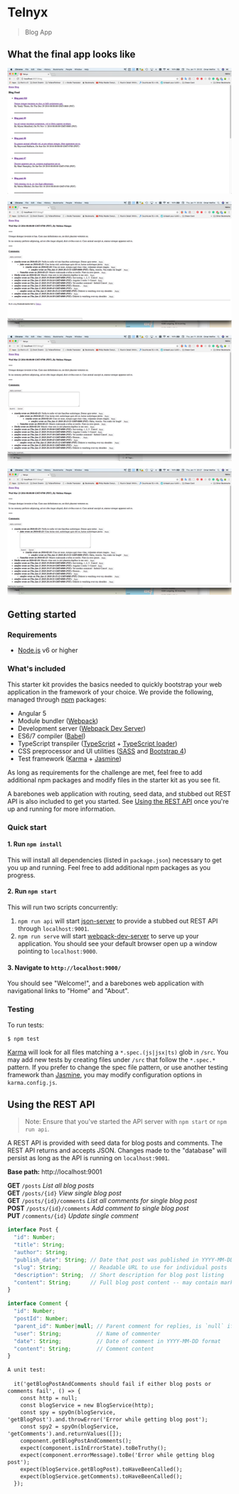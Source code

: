 # Telnyx
> Blog App

## What the final app looks like

![Blog Feed](./pics/blog-feed.png?raw=true "Blog Feed")

![Blog Detail](./pics/blog-detail.png?raw=true "Blog Detail")

![Add Comment](./pics/add-comment.png?raw=true "Add Comment")

![Reply To Comment](./pics/reply-to-comment.png?raw=true "Reply To Comment")

## Getting started

### Requirements

* [Node.js](https://nodejs.org/en/) v6 or higher

### What's included

This starter kit provides the basics needed to quickly bootstrap your web application in the framework of your choice.  We provide the following, managed through [npm](https://www.npmjs.com/) packages:

* Angular 5
* Module bundler ([Webpack](https://webpack.js.org/))
* Development server ([Webpack Dev Server](https://github.com/webpack/webpack-dev-server))
* ES6/7 compiler ([Babel](https://babeljs.io/))
* TypeScript transpiler ([TypeScript](https://www.typescriptlang.org/) + [TypeScript loader](https://github.com/TypeStrong/ts-loader))
* CSS preprocessor and UI utilities ([SASS](http://sass-lang.com/) and [Bootstrap 4](https://getbootstrap.com/))
* Test framework ([Karma](https://karma-runner.github.io/1.0/index.html) + [Jasmine](https://jasmine.github.io/2.8/introduction))

As long as requirements for the challenge are met, feel free to add additional npm packages and modify files in the starter kit as you see fit.

A barebones web application with routing, seed data, and stubbed out REST API is also included to get you started.  See [Using the REST API](#using-the-rest-api) once you're up and running for more information.

### Quick start

#### 1. Run `npm install`

This will install all dependencies (listed in `package.json`) necessary to get you up and running.  Feel free to add additional npm packages as you progress.

#### 2. Run `npm start`

This will run two scripts concurrently:
1. `npm run api` will start [json-server](https://github.com/typicode/json-server) to provide a stubbed out REST API through `localhost:9001`.
2. `npm run serve` will start [webpack-dev-server](https://github.com/webpack/webpack-dev-server) to serve up your application.  You should see your default browser open up a window pointing to `localhost:9000`.

#### 3. Navigate to `http://localhost:9000/`

You should see "Welcome!", and a barebones web application with navigational links to "Home" and "About".

### Testing

To run tests:
```shell
$ npm test
```

[Karma](https://karma-runner.github.io/1.0/index.html) will look for all files matching a `*.spec.(js|jsx|ts)` glob in `/src`.  You may add new tests by creating files under `/src` that follow the `*.spec.*` pattern.  If you prefer to change the spec file pattern, or use another testing framework than [Jasmine](https://jasmine.github.io/2.5/introduction), you may modify configuration options in `karma.config.js`.

## Using the REST API

> Note: Ensure that you've started the API server with `npm start` or `npm run api`.

A REST API is provided with seed data for blog posts and comments.  The REST API returns and accepts JSON.  Changes made to the "database" will persist as long as the API is running on `localhost:9001`.

**Base path:** http://localhost:9001

**GET** `/posts` *List all blog posts*<br>
**GET** `/posts/{id}` *View single blog post*<br>
**GET** `/posts/{id}/comments` *List all comments for single blog post*<br>
**POST** `/posts/{id}/comments` *Add comment to single blog post*<br>
**PUT** `/comments/{id}` *Update single comment*<br>

```javascript
interface Post {
  "id": Number;
  "title": String;
  "author": String;
  "publish_date": String; // Date that post was published in YYYY-MM-DD format
  "slug": String;         // Readable URL to use for individual posts
  "description": String;  // Short description for blog post listing
  "content": String;      // Full blog post content -- may contain markup
}

```

```javascript
interface Comment {
  "id": Number;
  "postId": Number;
  "parent_id": Number|null; // Parent comment for replies, is `null` if top-level comment
  "user": String;           // Name of commenter
  "date": String;           // Date of comment in YYYY-MM-DD format
  "content": String;        // Comment content
}
```


```
A unit test:

  it('getBlogPostAndComments should fail if either blog posts or comments fail', () => {
    const http = null;
    const blogService = new BlogService(http);
    const spy = spyOn(blogService, 'getBlogPost').and.throwError('Error while getting blog post');
    const spy2 = spyOn(blogService, 'getComments').and.returnValues([]);
    component.getBlogPostAndComments();
    expect(component.isInErrorState).toBeTruthy();
    expect(component.errorMessage).toBe('Error while getting blog post');
    expect(blogService.getBlogPost).toHaveBeenCalled();
    expect(blogService.getComments).toHaveBeenCalled();
  });
  ```
